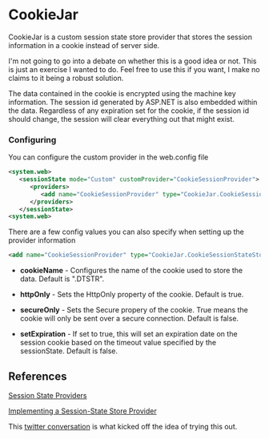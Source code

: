 # CookieJar
CookieJar is a custom session state store provider that stores the session information in a cookie 
instead of server side.

I'm not going to go into a debate on whether this is a good idea or not. This is just an exercise 
I wanted to do. Feel free to use this if you want, I make no claims to it being a robust solution. 

The data contained in the cookie is encrypted using the machine key information. The session id
generated by ASP.NET is also embedded within the data. Regardless of any expiration set for the 
cookie, if the session id should change, the session will clear everything out that 
might exist.

### Configuring
You can configure the custom provider in the web.config file

```xml
<system.web>
   <sessionState mode="Custom" customProvider="CookieSessionProvider">
      <providers>
         <add name="CookieSessionProvider" type="CookieJar.CookieSessionStateStore, CookieJar" />
      </providers>
   </sessionState>
<system.web>
```

There are a few config values you can also specify when setting up the provider information

```xml
<add name="CookieSessionProvider" type="CookieJar.CookieSessionStateStore, CookieJar" cookieName=".DTSTR" httpOnly="true" secureOnly="false" setExpiration="false" />
```

- **cookieName** - Configures the name of the cookie used to store the data. Default is ".DTSTR".

- **httpOnly** - Sets the HttpOnly property of the cookie. Default is true.

- **secureOnly** - Sets the Secure propery of the cookie. True means the cookie will only be sent 
over a secure connection. Default is false.

- **setExpiration** - If set to true, this will set an expiration date on the session cookie based 
on the timeout value specified by the sessionState. Default is false.

## References
[Session State Providers](http://msdn.microsoft.com/en-us/library/aa478952.aspx)

[Implementing a Session-State Store Provider](http://msdn.microsoft.com/en-us/library/ms178587.aspx)

This [twitter conversation](https://twitter.com/rbranson/status/269915970376708096) is what kicked off
the idea of trying this out.
